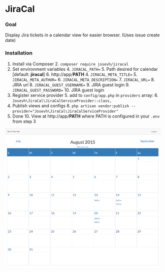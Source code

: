# JiraCal

### Goal
  Display Jira tickets in a calendar view for easier browser. (Uses issue create date)

### Installation
 1. Install via Composer
	 2. ```composer require josevh/jiracal```
 3. Set environment variables
	 4. ```JIRACAL_PATH=```
		 5. Path desired for calendar [default: **jiracal**]
		 6. http://app/**PATH**
	 4. ```JIRACAL_META_TITLE=```
	 5. ```JIRACAL_META_AUTHOR=```
	 6. ```JIRACAL_META_DESCRIPTION=```
	 7. ```JIRACAL_URL=```
		 8. JIRA url
	 8. ```JIRACAL_GUEST_USERNAME=```
		 9. JIRA guest login
	 9. ```JIRACAL_GUEST_PASSWORD=```
		 10. JIRA guest login
 4. Register service provider
	 5. add to ```config/app.php``` in ```providers``` array:
	 6. ```Josevh\JiraCal\JiraCalServiceProvider::class,```
 7. Publish views and configs
	 8. ```php artisan vendor:publish --provider="Josevh\JiraCal\JiraCalServiceProvider"```
 9. Done
	 10. View at http://app/**PATH** where PATH is configured in your ```.env``` from step 3


![screenshot](screenshot.png)
